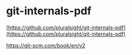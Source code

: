# git-internals-pdf

[https://github.com/pluralsight/git-internals-pdf](https://github.com/pluralsight/git-internals-pdf)

https://git-scm.com/book/en/v2